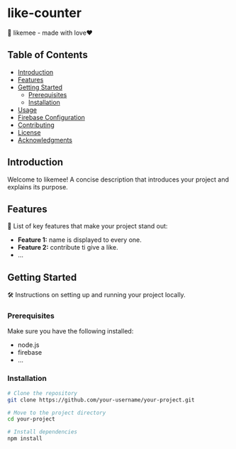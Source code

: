# like-counter

🚀 likemee  - made with love❤️

## Table of Contents

- [Introduction](#introduction)
- [Features](#features)
- [Getting Started](#getting-started)
  - [Prerequisites](#prerequisites)
  - [Installation](#installation)
- [Usage](#usage)
- [Firebase Configuration](#firebase-configuration)
- [Contributing](#contributing)
- [License](#license)
- [Acknowledgments](#acknowledgments)

## Introduction

Welcome to likemee! A concise description that introduces your project and explains its purpose.

## Features

🌟 List of key features that make your project stand out:

- **Feature 1:** name is displayed to every one.
- **Feature 2:** contribute ti give a like.
- ...

## Getting Started

🛠️ Instructions on setting up and running your project locally.

### Prerequisites

Make sure you have the following installed:

- node.js
- firebase
- ...

### Installation

```bash
# Clone the repository
git clone https://github.com/your-username/your-project.git

# Move to the project directory
cd your-project

# Install dependencies
npm install
